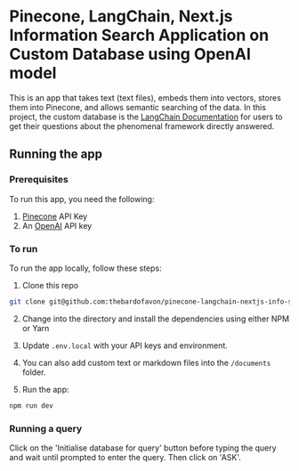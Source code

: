 # Pinecone, LangChain, Next.js Information Search Application on Custom Database using OpenAI model
This is an app that takes text (text files), embeds them into vectors, stores them into Pinecone, and allows semantic searching of the data.
In this project, the custom database is the [LangChain Documentation](https://python.langchain.com/docs/get_started/introduction) for users to get their questions about the phenomenal framework directly answered.
## Running the app

### Prerequisites

To run this app, you need the following:

1. [Pinecone](https://app.pinecone.io/) API Key
2. An [OpenAI](https://platform.openai.com/) API key

### To run

To run the app locally, follow these steps:

1. Clone this repo

```sh
git clone git@github.com:thebardofavon/pinecone-langchain-nextjs-info-search-app.git

```

2. Change into the directory and install the dependencies using either NPM or Yarn

3. Update `.env.local` with your API keys and environment.

4. You can also add custom text or markdown files into the `/documents` folder.

5. Run the app:

```sh
npm run dev
```

### Running a query

Click on the 'Initialise database for query' button before typing the query and wait until prompted to enter the query. Then click on 'ASK'.

